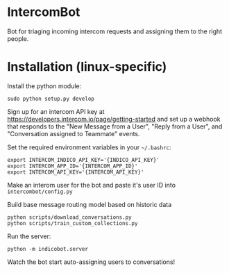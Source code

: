 # IntercomBot
Bot for triaging incoming intercom requests and assigning them to the right people.

# Installation (linux-specific)

Install the python module:
```
sudo python setup.py develop
```

Sign up for an intercom API key at https://developers.intercom.io/page/getting-started
and set up a webhook that responds to the "New Message from a User", "Reply from a User", and "Conversation assigned to Teammate" events.

Set the required environment variables in your `~/.bashrc`:
```
export INTERCOM_INDICO_API_KEY='{INDICO_API_KEY}'
export INTERCOM_APP_ID='{INTERCOM_APP_ID}'
export INTERCOM_API_KEY='{INTERCOM_API_KEY}'
```


Make an interom user for the bot and paste it's user ID into `intercombot/config.py`  

Build base message routing model based on historic data
```
python scripts/download_conversations.py
python scripts/train_custom_collections.py
```

Run the server:
```
python -m indicobot.server
```

Watch the bot start auto-assigning users to conversations!
